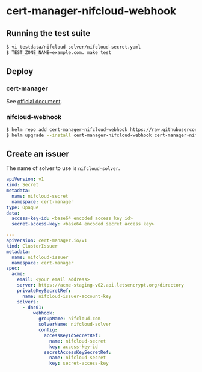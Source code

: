 # cert-manager-nifcloud-webhook

## Running the test suite

```bash
$ vi testdata/nifcloud-solver/nifcloud-secret.yaml
$ TEST_ZONE_NAME=example.com. make test
```

## Deploy

### cert-manager

See [official document](https://cert-manager.io/docs/installation/kubernetes/).

### nifcloud-webhook

```bash
$ helm repo add cert-manager-nifcloud-webhook https://raw.githubusercontent.com/aokumasan/cert-manager-nifcloud-webhook/main/charts
$ helm upgrade --install cert-manager-nifcloud-webhook cert-manager-nifcloud-webhook/cert-manager-nifcloud-webhook --namespace cert-manager
```

## Create an issuer

The name of solver to use is `nifcloud-solver`.

```yaml
apiVersion: v1
kind: Secret
metadata:
  name: nifcloud-secret
  namespace: cert-manager
type: Opaque
data:
  access-key-id: <base64 encoded access key id>
  secret-access-key: <base64 encoded secret access key>

---
apiVersion: cert-manager.io/v1
kind: ClusterIssuer
metadata:
  name: nifcloud-issuer
  namespace: cert-manager
spec:
  acme:
    email: <your email address>
    server: https://acme-staging-v02.api.letsencrypt.org/directory
    privateKeySecretRef:
      name: nifcloud-issuer-account-key
    solvers:
      - dns01:
          webhook:
            groupName: nifcloud.com
            solverName: nifcloud-solver
            config:
              accessKeyIdSecretRef:
                name: nifcloud-secret
                key: access-key-id
              secretAccessKeySecretRef:
                name: nifcloud-secret
                key: secret-access-key
```
